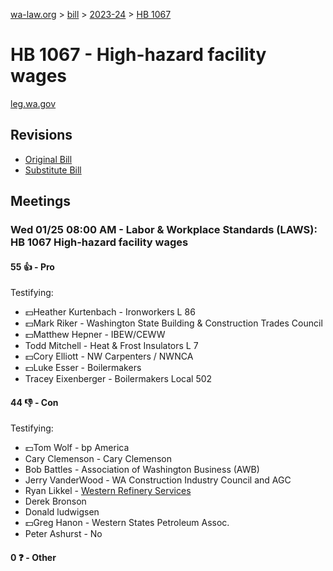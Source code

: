 [wa-law.org](/) > [bill](/bill/) > [2023-24](/bill/2023-24/) > [HB 1067](/bill/2023-24/hb/1067/)

# HB 1067 - High-hazard facility wages
[leg.wa.gov](https://app.leg.wa.gov/billsummary?BillNumber=1067&Year=2023&Initiative=false)

## Revisions
* [Original Bill](1/)
* [Substitute Bill](S/)

## Meetings
### Wed 01/25 08:00 AM - Labor & Workplace Standards (LAWS): HB 1067 High-hazard facility wages
#### 55 👍 - Pro
Testifying:
* 💵Heather Kurtenbach - Ironworkers L 86
* 💵Mark Riker - Washington State Building & Construction Trades Council
* 💵Matthew Hepner - IBEW/CEWW
* Todd Mitchell - Heat & Frost Insulators L 7
* 💵Cory Elliott - NW Carpenters / NWNCA
* 💵Luke Esser - Boilermakers
* Tracey Eixenberger - Boilermakers Local 502

#### 44 👎 - Con
Testifying:
* 💵Tom Wolf - bp America
* Cary Clemenson - Cary Clemenson
* Bob Battles - Association of Washington Business (AWB)
* Jerry VanderWood - WA Construction Industry Council and AGC
* Ryan Likkel - [Western Refinery Services](/org/western_refinery_services/)
* Derek Bronson
* Donald ludwigsen
* 💵Greg Hanon - Western States Petroleum Assoc.
* Peter Ashurst - No

#### 0 ❓ - Other
